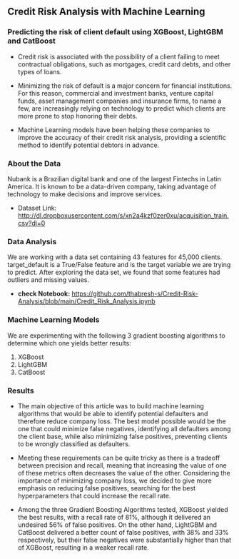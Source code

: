 ## Credit Risk Analysis with Machine Learning
### Predicting the risk of client default using XGBoost, LightGBM and CatBoost

- Credit risk is associated with the possibility of a client failing to meet contractual obligations, such as mortgages, credit card debts, and other types of loans.

- Minimizing the risk of default is a major concern for financial institutions. For this reason, commercial and investment banks, venture capital funds, asset management companies and insurance firms, to name a few, are increasingly relying on technology to predict which clients are more prone to stop honoring their debts.

- Machine Learning models have been helping these companies to improve the accuracy of their credit risk analysis, providing a scientific method to identify potential debtors in advance.

### About the Data
Nubank is a Brazilian digital bank and one of the largest Fintechs in Latin America. It is known to be a data-driven company, taking advantage of technology to make decisions and improve services.

- Dataset Link: http://dl.dropboxusercontent.com/s/xn2a4kzf0zer0xu/acquisition_train.csv?dl=0

### Data Analysis

We are working with a data set containing 43 features for 45,000 clients. target_default is a True/False feature and is the target variable we are trying to predict. After exploring the data set, we found that some features had outliers and missing values. 

- **check Notebook:** https://github.com/thabresh-s/Credit-Risk-Analysis/blob/main/Credit_Risk_Analysis.ipynb

### Machine Learning Models
We are experimenting with the following 3 gradient boosting algorithms to determine which one yields better results:

1. XGBoost
2. LightGBM
3. CatBoost

### Results

- The main objective of this article was to build machine learning algorithms that would be able to identify potential defaulters and therefore reduce company loss. The best model possible would be the one that could minimize false negatives, identifying all defaulters among the client base, while also minimizing false positives, preventing clients to be wrongly classified as defaulters.

- Meeting these requirements can be quite tricky as there is a tradeoff between precision and recall, meaning that increasing the value of one of these metrics often decreases the value of the other. Considering the importance of minimizing company loss, we decided to give more emphasis on reducing false positives, searching for the best hyperparameters that could increase the recall rate.

- Among the three Gradient Boosting Algorithms tested, XGBoost yielded the best results, with a recall rate of 81%, although it delivered an undesired 56% of false positives. On the other hand, LightGBM and CatBoost delivered a better count of false positives, with 38% and 33% respectively, but their false negatives were substantially higher than that of XGBoost, resulting in a weaker recall rate.
